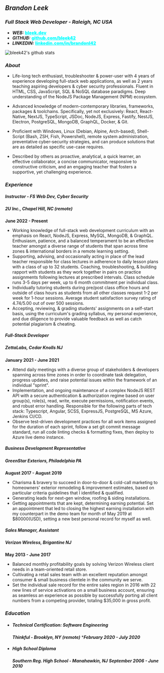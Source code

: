 ## _**Brandon Leek**_
### *Full Stack Web Developer - Raleigh, NC USA*
- _**WEB:**_ <a href="https://bleek.dev" target="_blank" style="color:cyan;font-weight:900">bleek.dev</a>
- _**GITHUB:**_ <a href="https://github.com/bleek42>" target="_blank" style="color:cyan;font-weight:900">github.com/bleek42</a>
- _**LINKEDIN:**_ <a href="https://linkedin.com/in/brandonl42" target="_blank" style="color:cyan;font-weight:900">linkedin.com/in/brandonl42</a>

![bleek42's github stats](https://github-readme-stats.vercel.app/api?username=bleek42&show_icons=true&theme=react)
### *About*
- Life-long tech enthusiast, troubleshooter & power-user with 4 years of experience developing full-stack web applications, as well as 2 years teaching aspiring developers & cyber security professionals. Fluent in HTML, CSS, JavaScript, SQL & NoSQL database paradigms. Deep understanding of the NodeJS Package Management (NPM) ecosystem.
 
- Advanced knowledge of modern-contemporary libraries, frameworks, packages & toolchains. Specifically, yet not exclusively: React, React-Native, NextJS, TypeScript, JSDoc, NodeJS, Express, Fastify, NestJS, Electron, PostgreSQL, MongoDB, GraphQL, Docker, & Git.

- Proficient with Windows, Linux (Debian, Alpine, Arch-based), Shell-Script (Bash, ZSH, Fish, Powershell), remote system administration, preventative cyber-security strategies, and can produce solutions that are as detailed as specific use-case requires.

- Described by others as proactive, analytical, a quick learner, an effective collaborator, a concise communicator, responsive to constructive criticism, and an engaging teacher that fosters a supportive, yet challenging experience.
### *Experience*
##### Instructor - FS Web Dev, Cyber Security
##### _**2U Inc., Chapel Hill, NC (remote)**_ 
**June 2022 - Present**
* Working knowledge of full-stack web development curriculum with an emphasis on React, NodeJS, Express, MySQL, MongoDB, & GraphQL. Enthusiasm, patience, and a balanced temperament to be an effective teacher amongst a diverse range of students that span across time zones & international borders in a remote learning setting.
* Supporting, advising, and occasionally acting in place of the lead teacher responsible for class lectures in adherence to daily lesson plans with a class of up to 32 students. Coaching, troubleshooting, & building rapport with students as they work together in pairs on practice assignments following lectures at prescribed intervals. Class schedule runs 3-5 days per week, up to 6 month commitment per individual class.
* Individually tutoring students during pre/post class office hours and outside of class hours as students from all other classes request 1-2 per week for 1-hour sessions. Average student satisfaction survey rating of 4.74/5.00 out of over 500 sessions.
* Accepting, reviewing, & grading students' assignments on a self-start basis, using the curriculum's grading syllabus, my personal experience, and due diligence to provide valuable feedback as well as catch potential plagiarism & cheating.

##### Full-Stack Developer
##### ***ZettaLabs, Cedar Knolls NJ***
**January 2021 - June 2021**
* Attend daily meetings with a diverse group of stakeholders
  & developers spanning across time zones in order
  to coordinate task delegation, progress updates, and raise potential issues within the framework of an individual "sprint".
* Implementation, and ongoing maintenance of a complex NodeJS REST API with a secure authentication & authorization regime based on user group(s), role(s), read, write, execute permissions, notification events, and robust error handling. Responsible for the following parts of tech stack: Typescript, Angular, SCSS, ExpressJS, PostgreSQL, MS Azure, Jenkins CI/CD.
* Observe test-driven development practices for all work items assigned for the duration of each sprint, follow a set git commit message standard, run all code linting checks & formatting fixes, then deploy to Azure live demo instance.

##### Business Development Representative
##### ***GreenStar Exteriors, Philadelphia PA***
**August 2017 - August 2019**
* Charisma & bravery to succeed in door-to-door & cold-call marketing to homeowners' exterior remodeling & improvement estimates, based on particular criteria guidelines that I identified & qualified.
* Generating leads for next-gen window, roofing & siding installations.
* Getting appointments that are kept, determining earning potential. Set an appointment that led to closing the highest earning installation with my counterpart in the demo team for month of May 2019 at $80000(USD), setting a new best personal record for myself as well.

##### Sales Manager, Assistant
##### ***Verizon Wireless, Brigantine NJ***
**May 2013 - June 2017**
* Balanced monthly profitability goals by solving Verizon Wireless client needs in a team-oriented retail store.
* Cultivating a retail sales team with an excellent reputation amongst consumer & small business clientele in the community we serve.
* Set the individual sale record for the entire sales region in 2016 with 22 new lines of service activations on a small business account, ensuring as seamless an experience as possible by successfully porting all client numbers from a competing provider, totaling $35,000 in gross profit.

### *Education*

- ##### Technical Certification: Software Engineering
	***Thinkful - Brooklyn, NY (remote)***
	****February 2020 - July 2020***
- ##### High School Diploma
	***Southern Reg. High School - Manahawkin, NJ***
	***September 2006 - June 2010***
